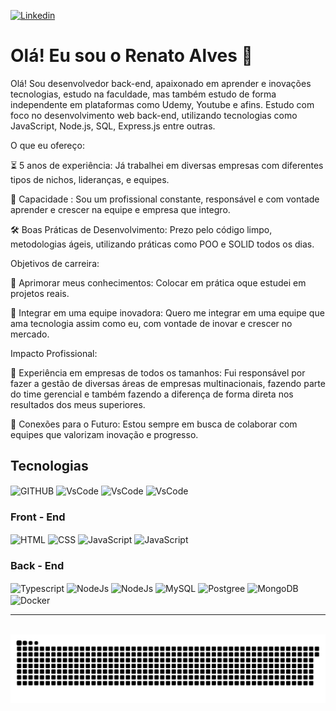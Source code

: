 [![Linkedin](https://img.shields.io/badge/LinkedIn-0077B5?style=for-the-badge&logo=linkedin&logoColor=white)](https://www.linkedin.com/in/devrenatoalves/)

# Olá! Eu sou o Renato Alves 👋

Olá! Sou desenvolvedor back-end, apaixonado em aprender e inovações tecnologias, estudo na faculdade, mas também estudo de forma independente em plataformas
como Udemy, Youtube e afins. Estudo com foco no desenvolvimento web back-end, utilizando tecnologias como JavaScript, Node.js, SQL, Express.js entre outras.

O que eu ofereço:

⏳ 5 anos de experiência: Já trabalhei em diversas empresas com diferentes tipos de nichos, lideranças, e equipes.

🚀 Capacidade : Sou um profissional constante, responsável e com vontade aprender e crescer na equipe e empresa que integro.

🛠️ Boas Práticas de Desenvolvimento: Prezo pelo código limpo, metodologias ágeis, utilizando práticas como POO e SOLID todos os dias.

Objetivos de carreira:

💎 Aprimorar meus conhecimentos: Colocar em prática oque estudei em projetos reais.

🌱 Integrar em uma equipe inovadora: Quero me integrar em uma equipe que ama tecnologia assim como eu, com vontade de inovar e crescer no mercado.

Impacto Profissional:

👥 Experiência em empresas de todos os tamanhos: Fui responsável por fazer a gestão de diversas áreas de empresas multinacionais, fazendo parte do time gerencial e também fazendo a diferença de forma direta nos resultados dos meus superiores.

🤝 Conexões para o Futuro: Estou sempre em busca de colaborar com equipes que valorizam inovação e progresso.

## Tecnologias

<div style="display: inline_block">
<img align= "center" alt="GITHUB" height="30" width="40" src="https://cdn.jsdelivr.net/gh/devicons/devicon@latest/icons/git/git-original.svg"/>
<img align= "center" alt="VsCode" height="30" width="40" src="https://cdn.jsdelivr.net/gh/devicons/devicon@latest/icons/vscode/vscode-original.svg"/>
<img align= "center" alt="VsCode" height="30" width="40" src="https://cdn.jsdelivr.net/gh/devicons/devicon@latest/icons/windows11/windows11-original.svg"/>
<img align= "center" alt="VsCode" height="30" width="40" <img src="https://cdn.jsdelivr.net/gh/devicons/devicon@latest/icons/dbeaver/dbeaver-original.svg"/>
</div>

### Front - End

<div style="display: inline_block">
<img align= "center" alt="HTML" height="30" width="40" src="https://cdn.jsdelivr.net/gh/devicons/devicon@latest/icons/html5/html5-original.svg"/>
<img align= "center" alt="CSS" height="30" width="40" src="https://cdn.jsdelivr.net/gh/devicons/devicon@latest/icons/css3/css3-original.svg"/>
<img align= "center" alt="JavaScript" height="30" width="40" src="https://cdn.jsdelivr.net/gh/devicons/devicon@latest/icons/javascript/javascript-original.svg"/>
<img align= "center" alt="JavaScript" height="30" width="40" src="https://cdn.jsdelivr.net/gh/devicons/devicon@latest/icons/bootstrap/bootstrap-original.svg"/>
</div>

### Back - End

<div style="display: inline_block">
<img align= "center" alt="Typescript" height="30" width="40" src="https://cdn.jsdelivr.net/gh/devicons/devicon@latest/icons/typescript/typescript-original.svg"/>
<img align= "center" alt="NodeJs" height="40" width="40" src="https://cdn.jsdelivr.net/gh/devicons/devicon@latest/icons/nodejs/nodejs-plain-wordmark.svg"/>
<img align= "center" alt="NodeJs" height="40" width="40" src="https://cdn.jsdelivr.net/gh/devicons/devicon@latest/icons/sequelize/sequelize-original.svg"/> 
<img align= "center" alt="MySQL" height="40" width="40" <img src="https://cdn.jsdelivr.net/gh/devicons/devicon@latest/icons/mysql/mysql-original.svg"/> 
<img align= "center" alt="Postgree" height="40" width="40" src="https://cdn.jsdelivr.net/gh/devicons/devicon@latest/icons/postgresql/postgresql-original.svg"/>
<img align= "center" alt="MongoDB" height="40" width="40" src="https://cdn.jsdelivr.net/gh/devicons/devicon@latest/icons/mongodb/mongodb-original-wordmark.svg"/>
<img align= "center" alt="Docker" height="40" width="40" src="https://cdn.jsdelivr.net/gh/devicons/devicon@latest/icons/docker/docker-plain-wordmark.svg"/>
</div>

<hr>
<br>

<picture>
  <source media="(prefers-color-scheme: dark)" srcset="https://raw.githubusercontent.com/devRenatoAlves/devRenatoAlves/output/github-contribution-grid-snake-dark.svg">
  <source media="(prefers-color-scheme: light)" srcset="https://raw.githubusercontent.com/devRenatoAlves/devRenatoAlves/output/github-contribution-grid-snake.svg">
  <img alt="github contribution grid snake animation" src="https://raw.githubusercontent.com/devRenatoAlves/devRenatoAlves/output/github-contribution-grid-snake.svg">
</picture>
